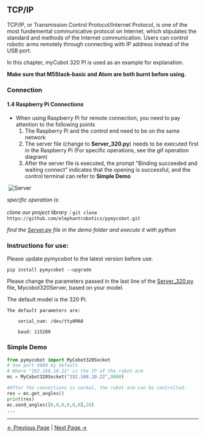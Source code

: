 ## TCP/IP

TCP/IP, or Transmission Control Protocol/Internet Protocol, is one of the most fundemental communicative protocol on Internet, which stipulates the standard and methods of the Internet communication. Users can control robotic arms remotely through connecting with IP address instead of the USB port.

In this chapter, myCobot 320 PI is used as an example for explanation.

**Make sure that M5Stack-basic and Atom are both burnt before using.**


### Connection


#### 1.4 Raspberry Pi Connections

- When using Raspberry Pi for remote connection, you need to pay attention to the following points
  1. The Raspberry Pi and the control end need to be on the same network
  2. The server file (change to **Server_320.py**) needs to be executed first in the Raspberry Pi (For specific operations, see the gif operation diagram)
  3. After the server file is executed, the prompt "Binding succeeded and waiting connect" indicates that the opening is successful, and the control terminal can refer to **Simple Demo**

​	![Server](../../resources/10-ApplicationBasePython/TCPIP/Server.gif)

*specific operation is:*

*clone our project library：*`git clone https://github.com/elephantrobotics/pymycobot.git`

*find the [Server.py](https://github.com/elephantrobotics/pymycobot/blob/main/demo/Server.py) file in the demo folder and execute it with python*

### Instructions for use:

Please update pymycobot to the latest version before use.

`pip install pymycobot --upgrade`


Please change the parameters passed in the last line of the [Server_320.py](https://github.com/elephantrobotics/pymycobot/blob/main/demo/Server_320.py) file, Mycobot320Server, based on your model.


The default model is the 320 PI.

    The default parameters are: 

        serial_num: /dev/ttyAMA0

        baud: 115200

### Simple Demo

```python
from pymycobot import MyCobot320Socket
# Use port 9000 by default
# Where "192.168.10.22" is the IP of the robot arm
mc = MyCobot320Socket("192.168.10.22",9000)

#After the connections is normal, the robot arm can be controlled.
res = mc.get_angles()
print(res)
mc.send_angles([0,0,0,0,0,0],20)
...
```

---

[← Previous Page](2_API.md) | [Next Page →](4_drag.md)